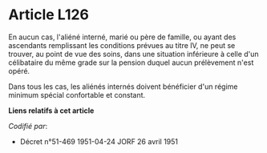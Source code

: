 # Article L126

En aucun cas, l'aliéné interné, marié ou père de famille, ou ayant des ascendants remplissant les conditions prévues au titre
IV, ne peut se trouver, au point de vue des soins, dans une situation inférieure à celle d'un célibataire du même grade sur
la pension duquel aucun prélèvement n'est opéré.

Dans tous les cas, les aliénés internés doivent bénéficier d'un régime minimum spécial confortable et constant.

**Liens relatifs à cet article**

_Codifié par_:

  - Décret n°51-469 1951-04-24 JORF 26 avril 1951
